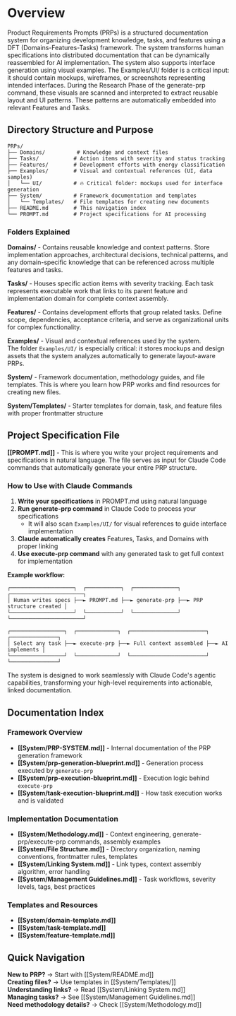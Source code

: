 # Overview

Product Requirements Prompts (PRPs) is a structured documentation system for organizing development knowledge, tasks, and features using a DFT (Domains-Features-Tasks) framework. The system transforms human specifications into distributed documentation that can be dynamically reassembled for AI implementation. The system also supports interface generation using visual examples. The Examples/UI/ folder is a critical input: it should contain mockups, wireframes, or screenshots representing intended interfaces. During the Research Phase of the generate-prp command, these visuals are scanned and interpreted to extract reusable layout and UI patterns. These patterns are automatically embedded into relevant Features and Tasks.

## Directory Structure and Purpose

```text
PRPs/
├── Domains/          # Knowledge and context files
├── Tasks/           # Action items with severity and status tracking  
├── Features/        # Development efforts with energy classification
├── Examples/        # Visual and contextual references (UI, data samples)
│   └── UI/          # 🔥 Critical folder: mockups used for interface generation
├── System/          # Framework documentation and templates
│   └── Templates/   # File templates for creating new documents
├── README.md        # This navigation index
└── PROMPT.md        # Project specifications for AI processing
```

### Folders Explained

**Domains/** - Contains reusable knowledge and context patterns. Store implementation approaches, architectural decisions, technical patterns, and any domain-specific knowledge that can be referenced across multiple features and tasks.

**Tasks/** - Houses specific action items with severity tracking. Each task represents executable work that links to its parent feature and implementation domain for complete context assembly.

**Features/** - Contains development efforts that group related tasks. Define scope, dependencies, acceptance criteria, and serve as organizational units for complex functionality.

**Examples/** - Visual and contextual references used by the system.  
The folder `Examples/UI/` is especially critical: it stores mockups and design assets that the system analyzes automatically to generate layout-aware PRPs.

**System/** - Framework documentation, methodology guides, and file templates. This is where you learn how PRP works and find resources for creating new files.

**System/Templates/** - Starter templates for domain, task, and feature files with proper frontmatter structure

## Project Specification File

**[[PROMPT.md]]** - This is where you write your project requirements and specifications in natural language. The file serves as input for Claude Code commands that automatically generate your entire PRP structure.

### How to Use with Claude Commands

1. **Write your specifications** in PROMPT.md using natural language
2. **Run generate-prp command** in Claude Code to process your specifications
    - It will also scan `Examples/UI/` for visual references to guide interface implementation
3. **Claude automatically creates** Features, Tasks, and Domains with proper linking
4. **Use execute-prp command** with any generated task to get full context for implementation

**Example workflow:**

```text
┌────────────────────┐  ┌───────────┐  ┌──────────────┐  ┌───────────────────────┐
│ Human writes specs ├──► PROMPT.md ├──► generate-prp ├──► PRP structure created │
└────────────────────┘  └───────────┘  └──────────────┘  └───────────────────────┘

┌─────────────────┐  ┌─────────────┐  ┌────────────────────────┐  ┌───────────────┐
│ Select any task ├──► execute-prp ├──► Full context assembled ├──► AI implements │
└─────────────────┘  └─────────────┘  └────────────────────────┘  └───────────────┘
```

The system is designed to work seamlessly with Claude Code's agentic capabilities, transforming your high-level requirements into actionable, linked documentation.

## Documentation Index

### Framework Overview

- **[[System/PRP-SYSTEM.md]]** - Internal documentation of the PRP generation framework
- **[[System/prp-generation-blueprint.md]]** - Generation process executed by `generate-prp`
- **[[System/prp-execution-blueprint.md]]** - Execution logic behind `execute-prp`
- **[[System/task-execution-blueprint.md]]** - How task execution works and is validated

### Implementation Documentation

- **[[System/Methodology.md]]** - Context engineering, generate-prp/execute-prp commands, assembly examples
- **[[System/File Structure.md]]** - Directory organization, naming conventions, frontmatter rules, templates
- **[[System/Linking System.md]]** - Link types, context assembly algorithm, error handling
- **[[System/Management Guidelines.md]]** - Task workflows, severity levels, tags, best practices

### Templates and Resources

- **[[System/domain-template.md]]**
- **[[System/task-template.md]]**
- **[[System/feature-template.md]]**

## Quick Navigation

**New to PRP?** → Start with [[System/README.md]]  
**Creating files?** → Use templates in [[System/Templates/]]  
**Understanding links?** → Read [[System/Linking System.md]]  
**Managing tasks?** → See [[System/Management Guidelines.md]]  
**Need methodology details?** → Check [[System/Methodology.md]]

